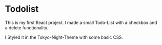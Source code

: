 # Todolist

This is my first React project. I made a small Todo-List with a checkbox and a delete functionality.

I Styled it in  the Tokyo-Night-Theme with some basic CSS.

